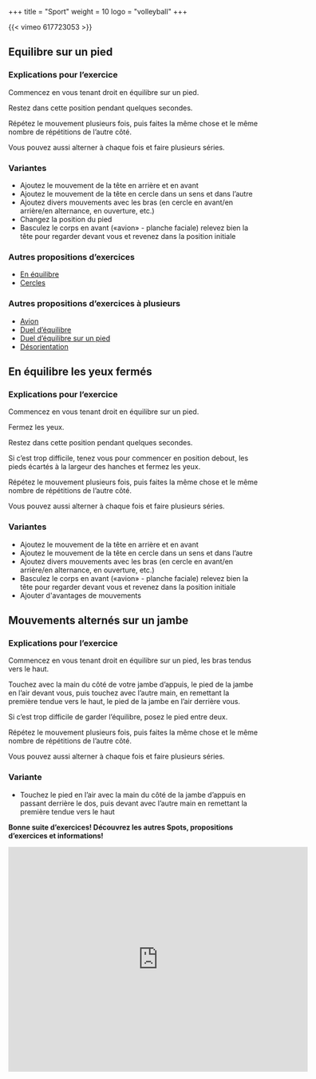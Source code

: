 +++
title = "Sport"
weight = 10
logo = "volleyball"
+++

{{< vimeo 617723053 >}}


## Equilibre sur un pied

### Explications pour l’exercice

Commencez en vous tenant droit en équilibre sur un pied.

Restez dans cette position pendant quelques secondes.

Répétez le mouvement plusieurs fois, puis faites la même chose et le même nombre de répétitions de l’autre côté. 

Vous pouvez aussi alterner à chaque fois et faire plusieurs séries.

### Variantes

- Ajoutez le mouvement de la tête en arrière et en avant
- Ajoutez le mouvement de la tête en cercle dans un sens et dans l’autre
- Ajoutez divers mouvements avec les bras (en cercle en avant/en arrière/en alternance, en ouverture, etc.)
- Changez la position du pied
- Basculez le corps en avant («avion» - planche faciale) relevez bien la tête pour regarder devant vous et revenez dans la position initiale

### Autres propositions d’exercices

- [En équilibre](https://www.schulebewegt.ch/fr/aufgaben/En-equilibre)
- [Cercles](https://www.schulebewegt.ch/fr/suche/Kreisel)

### Autres propositions d’exercices à plusieurs

- [Avion](https://www.schulebewegt.ch/fr/aufgaben/Faire_l_avion)
- [Duel d’équilibre](https://www.schulebewegt.ch/fr/aufgaben/dueldequilibre)
- [Duel d’équilibre sur un pied](https://www.schulebewegt.ch/fr/aufgaben/Duel_d_equilibre)
- [Désorientation](https://www.schulebewegt.ch/fr/aufgaben/Desorientation)

## En équilibre les yeux fermés

### Explications pour l’exercice

Commencez en vous tenant droit en équilibre sur un pied.

Fermez les yeux.

Restez dans cette position pendant quelques secondes.

Si c’est trop difficile, tenez vous pour commencer en position debout, les pieds écartés à la largeur des hanches et fermez les yeux.

Répétez le mouvement plusieurs fois, puis faites la même chose et le même nombre de répétitions de l’autre côté. 

Vous pouvez aussi alterner à chaque fois et faire plusieurs séries.

### Variantes

- Ajoutez le mouvement de la tête en arrière et en avant
- Ajoutez le mouvement de la tête en cercle dans un sens et dans l’autre
- Ajoutez divers mouvements avec les bras (en cercle en avant/en arrière/en alternance, en ouverture, etc.)
- Basculez le corps en avant («avion» - planche faciale) relevez bien la tête pour regarder devant vous et revenez dans la position initiale
- Ajouter d'avantages de mouvements 


## Mouvements alternés sur un jambe

### Explications pour l’exercice

Commencez en vous tenant droit en équilibre sur un pied, les bras tendus vers le haut.

Touchez avec la main du côté de votre jambe d’appuis, le pied de la jambe en l’air devant vous, puis touchez avec l’autre main, en remettant la première tendue vers le haut, le pied de la jambe en l’air derrière vous.

Si c’est trop difficile de garder l’équilibre, posez le pied entre deux.

Répétez le mouvement plusieurs fois, puis faites la même chose et le même nombre de répétitions de l’autre côté.

Vous pouvez aussi alterner à chaque fois et faire plusieurs séries.

### Variante

- Touchez le pied en l’air avec la main du côté de la jambe d’appuis en passant derrière le dos, puis devant avec l’autre main en remettant la première tendue vers le haut

**Bonne suite d’exercices! Découvrez les autres Spots, propositions d’exercices et informations!**

<iframe src="https://www.google.com/maps/embed?pb=!1m18!1m12!1m3!1d242.1150467674015!2d7.233249581513693!3d47.1319079766361!2m3!1f0!2f39.31457594222529!3f0!3m2!1i1024!2i768!4f35!3m3!1m2!1s0x478e195827c27f95%3A0xf102bb63377818f6!2sStrandboden!5e1!3m2!1sfr!2sch!4v1675759873846!5m2!1sfr!2sch" width="600" height="450" style="border:0;" allowfullscreen="" loading="lazy" referrerpolicy="no-referrer-when-downgrade"></iframe>
